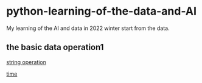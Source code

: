 # python-learning-of-the-data-and-AI
My learning of the AI and data in 2022 winter start from the data.
## the basic data operation1
[string operation](./basic/string_operation.md)

[time](./basic/time.md)

